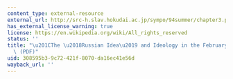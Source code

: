 ```yaml
---
content_type: external-resource
external_url: http://src-h.slav.hokudai.ac.jp/sympo/94summer/chapter3.pdf
has_external_license_warning: true
license: https://en.wikipedia.org/wiki/All_rights_reserved
status: ''
title: "\u201CThe \u2018Russian Idea\u2019 and Ideology in the February Revolution.\u201D\
  \ (PDF)"
uid: 308595b3-9c72-421f-8070-da16ec41e56d
wayback_url: ''
---
```

